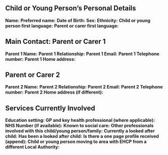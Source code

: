 ## Child or Young Person’s Personal Details
**Name:**
**Preferred name:**
**Date of Birth:**
**Sex:**
**Ethnicity:**
**Child or young person first language:**
**Parent or carer first language:**

## Main Contact: Parent or Carer 1
**Parent 1 Name:**
**Parent 1 Relationship:**
**Parent 1 Email:**
**Parent 1 Telephone number:**
**Parent 1 Home address:**

## Parent or Carer 2
**Parent 2 Name:**
**Parent 2 Relationship:**
**Parent 2 Email:**
**Parent 2 Telephone number:**
**Parent 2 Home address (if different):**

## Services Currently Involved
**Education setting:**
**GP and key health professional (where applicable):**
**NHS Number (if available):**
**Known to social care:**
**Other professionals involved with this child/young person/family:**
**Currently a looked after child:**
**Has been a looked after child:**
**Is there a one page profile received (append):**
**Child or young person moving to area with EHCP from a different Local Authority:**